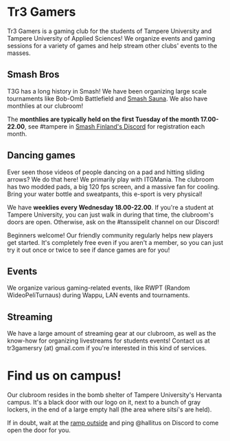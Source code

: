 # Tr3 Gamers

Tr3 Gamers is a gaming club for the students of Tampere University and Tampere
University of Applied Sciences! We organize events and gaming sessions for
a variety of games and help stream other clubs' events to the masses.

## Smash Bros 

T3G has a long history in Smash! We have been organizing large scale tournaments like
Bob-Omb Battlefield and [Smash Sauna](https://twitter.com/SmashSauna). We also
have monthlies at our clubroom!

The **monthlies are typically held on the first Tuesday of the month 17.00-22.00**, see #tampere
in [Smash Finland's Discord](https://smashfinland.fi/) for registration each month.

## Dancing games

Ever seen those videos of people dancing on a pad and hitting sliding arrows?
We do that here! We primarily play with ITGMania. The clubroom has two modded
pads, a big 120 fps screen, and a massive fan for cooling. Bring your water
bottle and sweatpants, this e-sport is very physical!

We have **weeklies every Wednesday 18.00-22.00**. If you're a student at Tampere
University, you can just walk in during that time, the clubroom's doors are
open. Otherwise, ask on the #tanssipelit channel on our Discord!

Beginners welcome! Our friendly community regularly helps new players get
started. It's completely free even if you aren't a member, so you can just try
it out once or twice to see if dance games are for you!

## Events

We organize various gaming-related events, like RWPT (Random WideoPeliTurnaus)
during Wappu, LAN events and tournaments.

## Streaming

We have a large amount of streaming gear at our clubroom, as well as the
know-how for organizing livestreams for students events! Contact us at
tr3gamersry (at) gmail.com if you're interested in this kind of services.

# Find us on campus!

Our clubroom resides in the bomb shelter of Tampere University's Hervanta campus.
It's a black door with our logo on it, next to a bunch of gray lockers, in the
end of a large empty hall (the area where sitsi's are held).

If in doubt, wait at the [ramp outside](https://maps.app.goo.gl/bWa6XuF3Z9Hs6DSx8)
and ping @hallitus on Discord to come open the door for you.
